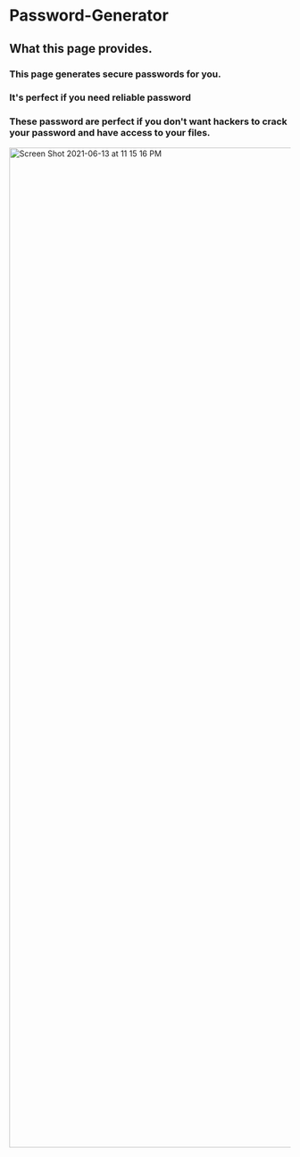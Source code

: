 # Password-Generator



## What this page provides.

### This page generates secure passwords for you.
### It's perfect if you need reliable password 
### These password are perfect if you don't want hackers to crack your password and have access to your files.




<img width="1792" alt="Screen Shot 2021-06-13 at 11 15 16 PM" src="https://user-images.githubusercontent.com/78246665/121834630-3b320e00-cc9d-11eb-9f46-007e236507eb.png">
